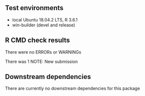 ## Test environments
* local Ubuntu 18.04.2 LTS, R 3.6.1
* win-builder (devel and release)

## R CMD check results
There were no ERRORs or WARNINGs

There was 1 NOTE:
  New submission

## Downstream dependencies
There are currently no downstream dependencies for this package
